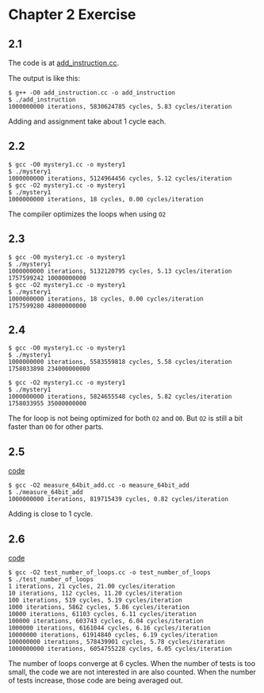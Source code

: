 # Chapter 2 Exercise

## 2.1

The code is at [add_instruction.cc](add_instruction.cc).

The output is like this:

```
$ g++ -O0 add_instruction.cc -o add_instruction
$ ./add_instruction 
1000000000 iterations, 5830624785 cycles, 5.83 cycles/iteration
```
Adding and assignment take about 1 cycle each.

## 2.2
```
$ gcc -O0 mystery1.cc -o mystery1
$ ./mystery1
1000000000 iterations, 5124964456 cycles, 5.12 cycles/iteration
$ gcc -O2 mystery1.cc -o mystery1
$ ./mystery1
1000000000 iterations, 18 cycles, 0.00 cycles/iteration
```

The compiler optimizes the loops when using `O2`


## 2.3

```
$ gcc -O0 mystery1.cc -o mystery1
$ ./mystery1
1000000000 iterations, 5132120795 cycles, 5.13 cycles/iteration
1757599242 10000000000
$ gcc -O2 mystery1.cc -o mystery1
$ ./mystery1
1000000000 iterations, 18 cycles, 0.00 cycles/iteration
1757599280 48000000000
```

## 2.4
```
$ gcc -O0 mystery1.cc -o mystery1
$ ./mystery1
1000000000 iterations, 5583559818 cycles, 5.58 cycles/iteration
1758033898 234000000000

$ gcc -O2 mystery1.cc -o mystery1
$ ./mystery1 
1000000000 iterations, 5824655548 cycles, 5.82 cycles/iteration
1758033955 35000000000
```

The for loop is not being optimized for both `O2` and `O0`. But `O2` is still a bit faster than `O0` for other parts.

## 2.5
[code](measure_64bit_add.cc)

```
$ gcc -O2 measure_64bit_add.cc -o measure_64bit_add
$ ./measure_64bit_add 
1000000000 iterations, 819715439 cycles, 0.82 cycles/iteration
```
Adding is close to 1 cycle.

## 2.6
[code](test_number_of_loops.cc)

```
$ gcc -O2 test_number_of_loops.cc -o test_number_of_loops
$ ./test_number_of_loops 
1 iterations, 21 cycles, 21.00 cycles/iteration
10 iterations, 112 cycles, 11.20 cycles/iteration
100 iterations, 519 cycles, 5.19 cycles/iteration
1000 iterations, 5862 cycles, 5.86 cycles/iteration
10000 iterations, 61103 cycles, 6.11 cycles/iteration
100000 iterations, 603743 cycles, 6.04 cycles/iteration
1000000 iterations, 6161044 cycles, 6.16 cycles/iteration
10000000 iterations, 61914840 cycles, 6.19 cycles/iteration
100000000 iterations, 578439901 cycles, 5.78 cycles/iteration
1000000000 iterations, 6054755228 cycles, 6.05 cycles/iteration
```

The number of loops converge at 6 cycles. When the number of tests is too small, the code we are not interested in are also counted. When the number of tests increase, those code are being averaged out.